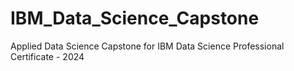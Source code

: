 # IBM_Data_Science_Capstone
Applied Data Science Capstone for IBM Data Science Professional Certificate - 2024

